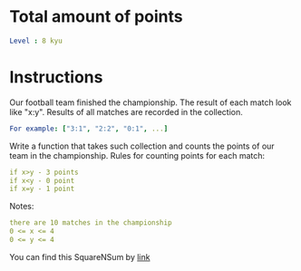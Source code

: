 # Total amount of points

```yaml
Level : 8 kyu
```



# Instructions
Our football team finished the championship. The result of each match look like "x:y". 
Results of all matches are recorded in the collection.

```yaml
For example: ["3:1", "2:2", "0:1", ...]
```

Write a function that takes such collection and counts the points of our team in the championship.
Rules for counting points for each match:
```yaml
if x>y - 3 points
if x<y - 0 point
if x=y - 1 point
```

Notes:
```yaml
there are 10 matches in the championship
0 <= x <= 4
0 <= y <= 4
```

You can find this SquareNSum by [link](https://www.codewars.com/kata/5bb904724c47249b10000131/train/scala)